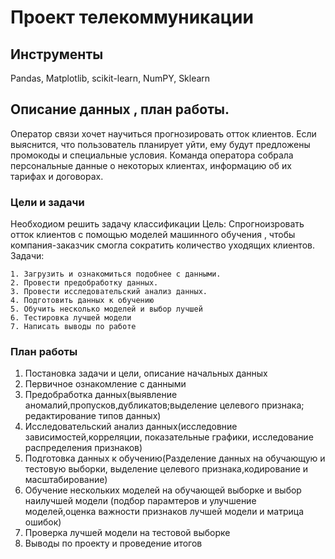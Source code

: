 # Проект телекоммуникации
## Инструменты 
Pandas, Matplotlib, scikit-learn, NumPY, Sklearn
## Описание данных , план работы.
Оператор связи  хочет научиться прогнозировать отток клиентов. Если выяснится, что пользователь планирует уйти, ему будут предложены промокоды и специальные условия. Команда оператора собрала персональные данные о некоторых клиентах, информацию об их тарифах и договорах.

### Цели и задачи
Необходиом решить задачу классификации
Цель: Спрогноизровать отток клиентов с помощью моделей машинного обучения , чтобы компания-заказчик смогла сократить количество уходящих клиентов. 
Задачи:

    1. Загрузить и ознакомиться подобнее с данными.
    2. Провести предобработку данных.
    3. Провести исследовательский анализ данных.
    4. Подготовить данных к обучению
    5. Обучить несколько моделей и выбор лучшей
    6. Тестировка лучшей модели 
    7. Написать выводы по работе
###  План работы
1. Постановка задачи и цели, описание  начальных данных 
2. Первичное ознакомление с данными
3. Предобработка данных(выявление аномалий,пропусков,дубликатов;выделение целевого признака; редактирование типов данных)
4. Исследовательский анализ данных(исследовние зависимостей,корреляции, показательные графики, исследование распределения признаков)
5. Подготовка данных к обучению(Разделение данных на обучающую и тестовую выборки, выделение целевого признака,кодирование и масштабирование)
6. Обучение нескольких моделей на обучающей выборке и выбор наилучшей модели (подбор парамтеров и улучшение моделей,оценка важности признаков лучшей модели и матрица ошибок)
7. Проверка лучшей модели на тестовой выборке
8. Выводы по проекту и проведение итогов 
